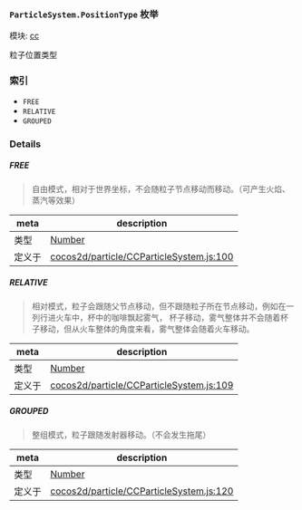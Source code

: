 ### `ParticleSystem.PositionType` 枚举



模块: [cc](../modules/cc.md)


粒子位置类型


### 索引
  - `FREE`
  - `RELATIVE`
  - `GROUPED`

### Details


##### FREE

> 自由模式，相对于世界坐标，不会随粒子节点移动而移动。（可产生火焰、蒸汽等效果）

| meta | description |
|------|-------------|
| 类型 | <a href="https://developer.mozilla.org/en/JavaScript/Reference/Global_Objects/Number" class="crosslink external" target="_blank">Number</a> |
| 定义于 | [cocos2d/particle/CCParticleSystem.js:100](https://github.com/cocos-creator/engine/blob/76f37f407b386c997979b56dd0d3e99ac2c02cc4/cocos2d/particle/CCParticleSystem.js#L100) |



##### RELATIVE

> 相对模式，粒子会跟随父节点移动，但不跟随粒子所在节点移动，例如在一列行进火车中，杯中的咖啡飘起雾气，
杯子移动，雾气整体并不会随着杯子移动，但从火车整体的角度来看，雾气整体会随着火车移动。

| meta | description |
|------|-------------|
| 类型 | <a href="https://developer.mozilla.org/en/JavaScript/Reference/Global_Objects/Number" class="crosslink external" target="_blank">Number</a> |
| 定义于 | [cocos2d/particle/CCParticleSystem.js:109](https://github.com/cocos-creator/engine/blob/76f37f407b386c997979b56dd0d3e99ac2c02cc4/cocos2d/particle/CCParticleSystem.js#L109) |



##### GROUPED

> 整组模式，粒子跟随发射器移动。（不会发生拖尾）

| meta | description |
|------|-------------|
| 类型 | <a href="https://developer.mozilla.org/en/JavaScript/Reference/Global_Objects/Number" class="crosslink external" target="_blank">Number</a> |
| 定义于 | [cocos2d/particle/CCParticleSystem.js:120](https://github.com/cocos-creator/engine/blob/76f37f407b386c997979b56dd0d3e99ac2c02cc4/cocos2d/particle/CCParticleSystem.js#L120) |


